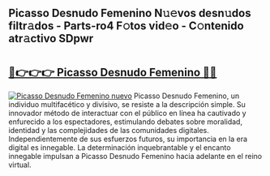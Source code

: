 ## Picasso Desnudo Femenino N𝚞𝚎vos desn𝚞dos filtr𝚊dos - Parts-ro4 F𝚘tos vid𝚎o - C𝚘ntenido atr𝚊ctivo SDpwr

# <h2><a href="http://mb3884.tromn.icu/?c=Picasso+Desnudo+Femenino">🔗👉👉👉 Picasso Desnudo Femenino 🔗🔗</a></h2>

[![Picasso Desnudo Femenino nuevo](https://i.imgur.com/pEAQMta.gif)](http://mb3884.tromn.icu/?c=Picasso+Desnudo+Femenino)
Picasso Desnudo Femenino, un individuo multifacético y divisivo, se resiste a la descripción simple. Su innovador método de interactuar con el público en línea ha cautivado y enfurecido a los espectadores, estimulando debates sobre moralidad, identidad y las complejidades de las comunidades digitales. Independientemente de sus esfuerzos futuros, su importancia en la era digital es innegable. La determinación inquebrantable y el encanto innegable impulsan a Picasso Desnudo Femenino hacia adelante en el reino virtual.
